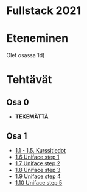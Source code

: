 # Fullstack 2021

# Eteneminen

Olet osassa 1d)
# Tehtävät

## Osa 0

* **TEKEMÄTTÄ**

## Osa 1

* [1.1 - 1.5. Kurssitiedot](./tehtavat/osa1/kurssitiedot) 
* [1.6 Uniface step 1](./tehtavat/osa1/unicafe_step1)
* [1.7 Uniface step 2](./tehtavat/osa1/unicafe_step2)
* [1.8 Uniface step 3](./tehtavat/osa1/unicafe_step3/README.md)
* [1.9 Uniface step 4](./tehtavat/osa1/unicafe_step4/README.md)
* [1.10 Uniface step 5](./tehtavat/osa1/unicafe_step5/README.md)
